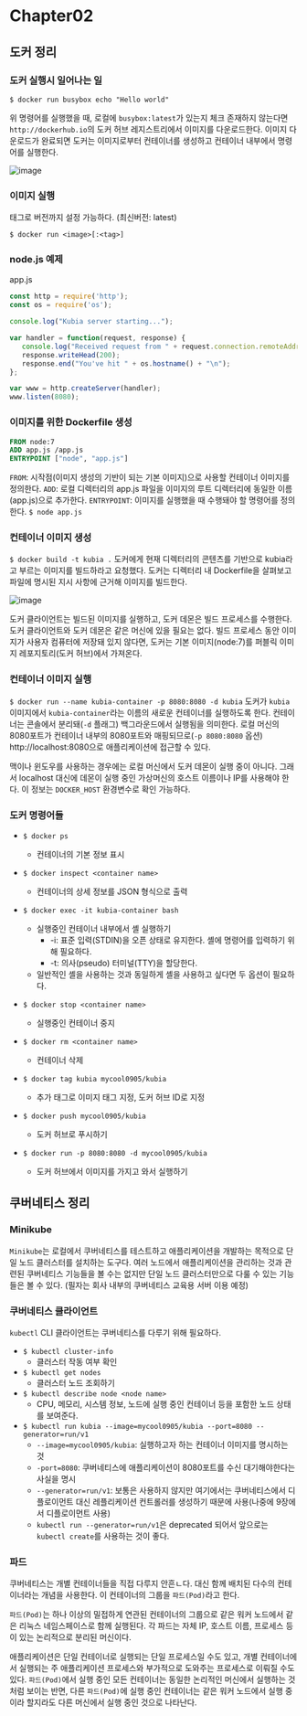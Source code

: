 # Chapter02


## 도커 정리


### 도커 실행시 일어나는 일

```$ docker run busybox echo "Hello world" ```

위 명령어를 실행했을 때, 로컬에 `busybox:latest`가 있는지 체크
존재하지 않는다면 `http://dockerhub.io`의 도커 허브 레지스트리에서 이미지를 다운로드한다.
이미지 다운로드가 완료되면 도커는 이미지로부터 컨테이너를 생성하고 컨테이너 내부에서 명령어를 실행한다.

![image](https://drek4537l1klr.cloudfront.net/luksa/Figures/02fig01_alt.jpg)


### 이미지 실행

태그로 버전까지 설정 가능하다. (최신버전: latest)

```$ docker run <image>[:<tag>]```


 ### node.js 예제

app.js

 ```javascript
const http = require('http');
const os = require('os');

console.log("Kubia server starting...");

var handler = function(request, response) {
    console.log("Received request from " + request.connection.remoteAddress);
    response.writeHead(200);
    response.end("You've hit " + os.hostname() + "\n");
};

var www = http.createServer(handler);
www.listen(8080);
 ```


 ### 이미지를 위한 Dockerfile 생성

 ```Dockerfile
FROM node:7
ADD app.js /app.js
ENTRYPOINT ["node", "app.js"]
 ```

 `FROM`: 시작점(이미지 생성의 기반이 되는 기본 이미지)으로 사용할 컨테이너 이미지를 정의한다.
 `ADD`: 로컬 디렉터리의 app.js 파일을 이미지의 루트 디렉터리에 동일한 이름(app.js)으로 추가한다.
 `ENTRYPOINT`: 이미지를 실행했을 때 수행돼야 할 명령어를 정의한다. ```$ node app.js```


 ### 컨테이너 이미지 생성

```$ docker build -t kubia .```
도커에게 현재 디렉터리의 콘텐츠를 기반으로 kubia라고 부르는 이미지를 빌드하라고 요청했다.
도커는 디렉터리 내 Dockerfile을 살펴보고 파일에 명시된 지시 사항에 근거해 이미지를 빌드한다.

![image](https://drek4537l1klr.cloudfront.net/luksa/Figures/02fig02_alt.jpg)

도커 클라이언트는 빌드된 이미지를 실행하고, 도커 데몬은 빌드 프로세스를 수행한다.
도커 클라이언트와 도커 데몬은 같은 머신에 있을 필요는 없다.
빌드 프로세스 동안 이미지가 사용자 컴퓨터에 저장돼 있지 않다면, 도커는 기본 이미지(node:7)를 퍼블릭 이미지 레포지토리(도커 허브)에서 가져온다.


### 컨테이너 이미지 실행

```$ docker run --name kubia-container -p 8080:8080 -d kubia```
도커가 `kubia` 이미지에서 `kubia-container`라는 이름의 새로운 컨테이너를 실행하도록 한다.
컨테이너는 콘솔에서 분리돼(`-d` 플래그) 백그라운드에서 실행됨을 의미한다. 로컬 머신의 8080포트가 컨테이너 내부의 8080포트와 매핑되므로(`-p 8080:8080` 옵션) http://localhost:8080으로 애플리케이션에 접근할 수 있다.

맥이나 윈도우를 사용하는 경우에는 로컬 머신에서 도커 데몬이 실행 중이 아니다. 그래서 localhost 대신에 데몬이 실행 중인 가상머신의 호스트 이름이나 IP를 사용해야 한다. 이 정보는 `DOCKER_HOST` 환경변수로 확인 가능하다.


### 도커 명령어들

- ```$ docker ps```
  + 컨테이너의 기본 정보 표시
  
- ```$ docker inspect <container name>```
  + 컨테이너의 상세 정보를 JSON 형식으로 출력

- ```$ docker exec -it kubia-container bash```
  + 실행중인 컨테이너 내부에서 셸 실행하기
    * -i: 표준 입력(STDIN)을 오픈 상태로 유지한다. 셸에 명령어를 입력하기 위해 필요하다.
    * -t: 의사(pseudo) 터미널(TTY)을 할당한다.
  + 일반적인 셸을 사용하는 것과 동일하게 셸을 사용하고 싶다면 두 옵션이 필요하다.

- ```$ docker stop <container name>```
  + 실행중인 컨테이너 중지

- ```$ docker rm <container name>```
  + 컨테이너 삭제

- ```$ docker tag kubia mycool0905/kubia```
  + 추가 태그로 이미지 태그 지정, 도커 허브 ID로 지정

- ```$ docker push mycool0905/kubia```
  + 도커 허브로 푸시하기

- ```$ docker run -p 8080:8080 -d mycool0905/kubia```
  + 도커 허브에서 이미지를 가지고 와서 실행하기



## 쿠버네티스 정리


### Minikube
`Minikube`는 로컬에서 쿠버네티스를 테스트하고 애플리케이션을 개발하는 목적으로 단일 노드 클러스터를 설치하는 도구다. 여러 노드에서 애플리케이션을 관리하는 것과 관련된 쿠버네티스 기능들을 볼 수는 없지만 단일 노드 클러스터만으로 다룰 수 있는 기능들은 볼 수 있다.
(필자는 회사 내부의 쿠버네티스 교육용 서버 이용 예정)


### 쿠버네티스 클라이언트
`kubectl` CLI 클라이언트는 쿠버네티스를 다루기 위해 필요하다.

- ```$ kubectl cluster-info```
  + 클러스터 작동 여부 확인
- ```$ kubectl get nodes```
  + 클러스터 노드 조회하기
- ```$ kubectl describe node <node name>```
  + CPU, 메모리, 시스템 정보, 노드에 실행 중인 컨테이너 등을 포함한 노드 상태를 보여준다.
- ```$ kubectl run kubia --image=mycool0905/kubia --port=8080 --generator=run/v1```
  + `--image=mycool0905/kubia`: 실행하고자 하는 컨테이너 이미지를 명시하는 것
  + `-port=8080`: 쿠버네티스에 애플리케이션이 8080포트를 수신 대기해야한다는 사실을 명시
  + `--generator=run/v1`: 보통은 사용하지 않지만 여기에서는 쿠버네티스에서 디플로이먼트 대신 레플리케이션 컨트롤러를 생성하기 때문에 사용(나중에 9장에서 디플로이먼트 사용)
  + `kubectl run --generator=run/v1`은 deprecated 되어서 앞으로는 `kubectl create`를 사용하는 것이 좋다.

### 파드
쿠버네티스는 개별 컨테이너들을 직접 다루지 안흔ㄴ다. 대신 함께 배치된 다수의 컨테이너라는 개념을 사용한다. 이 컨테이너의 그룹을 `파드(Pod)`라고 한다.

`파드(Pod)`는 하나 이상의 밀접하게 연관된 컨테이너의 그룹으로 같은 워커 노드에서 같은 리눅스 네임스페이스로 함께 실행된다. 각 파드는 자체 IP, 호스트 이름, 프로세스 등이 있는 논리적으로 분리된 머신이다. 

애플리케이션은 단일 컨테이너로 실행되는 단일 프로세스일 수도 있고, 개별 컨테이너에서 실행되는 주 애플리케이션 프로세스와 부가적으로 도와주는 프로세스로 이뤄질 수도 있다. `파드(Pod)`에서 실행 중인 모든 컨테이너는 동일한 논리적인 머신에서 실행하는 것처럼 보이는 반면, 다른 `파드(Pod)`에 실행 중인 컨테이너는 같은 워커 노드에서 실행 중이라 할지라도 다른 머신에서 실행 중인 것으로 나타난다.